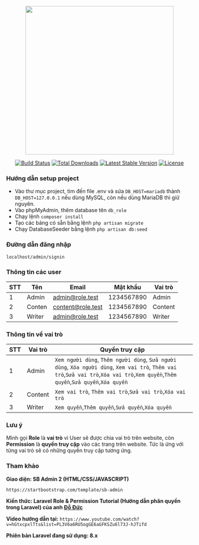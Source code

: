 ﻿<p align="center"><a href="https://laravel.com" target="_blank"><img src="https://raw.githubusercontent.com/laravel/art/master/logo-lockup/5%20SVG/2%20CMYK/1%20Full%20Color/laravel-logolockup-cmyk-red.svg" width="400"></a></p>

<p align="center">
<a href="https://travis-ci.org/laravel/framework"><img src="https://travis-ci.org/laravel/framework.svg" alt="Build Status"></a>
<a href="https://packagist.org/packages/laravel/framework"><img src="https://img.shields.io/packagist/dt/laravel/framework" alt="Total Downloads"></a>
<a href="https://packagist.org/packages/laravel/framework"><img src="https://img.shields.io/packagist/v/laravel/framework" alt="Latest Stable Version"></a>
<a href="https://packagist.org/packages/laravel/framework"><img src="https://img.shields.io/packagist/l/laravel/framework" alt="License"></a>
</p>


### Hướng dẫn setup project
 -  Vào thư mục project, tìm đến file .env và sửa `DB_HOST=mariadb`  thành `DB_HOST=127.0.0.1` nếu dùng MySQL, còn nếu dùng MariaDB thì giữ nguyên.
  -  Vào phpMyAdmin, thêm database tên `db_role`
  - Chạy lệnh `composer install`
  - Tạo các bảng có sẵn bằng lệnh `php artisan migrate`
  - Chạy DatabaseSeeder bằng lệnh `php artisan db:seed`
 ### Đường dẫn đăng nhập
 ```
localhost/admin/signin
```

### Thông tin các user
|STT  |Tên  |Email |Mật khẩu | Vai trò|
|--|--|--|--|--|
|1|Admin  |admin@role.test |1234567890| Admin|
|2|Conten  |content@role.test |1234567890| Content|
|3|Writer  |admin@role.test |1234567890| Writer|

### Thông tin về vai trò
|STT  |Vai trò  |Quyền truy cập |
|--|--|--|
|1|Admin  |`Xem người dùng`, `Thêm người dùng`, `Sửa người dùng`, `Xóa người dùng`,  `Xem vai trò`, `Thêm vai trò`,`Sửa vai trò`,`Xóa vai trò`,`Xem quyền`,`Thêm quyền`,`Sửa quyền`,`Xóa quyền`  |
|2|Content|`Xem vai trò`, `Thêm vai trò`,`Sửa vai trò`,`Xóa vai trò`|
|3| Writer |`Xem quyền`,`Thêm quyền`,`Sửa quyền`,`Xóa quyền`|

### Lưu ý
Mình gọi **Role** là **vai trò** vì User sẽ được chia vai trò trên website, còn **Permission**  là **quyền truy cập** vào các trang trên website. Tức là ứng với từng vai trò sẽ có những quyền truy cập tương ứng.

### Tham khảo
**Giao diện: SB Admin 2 (HTML/CSS/JAVASCRIPT)**

`https://startbootstrap.com/template/sb-admin`

**Kiến thức: Laravel Role & Permission Tutorial (Hướng dẫn phân quyền trong Laravel) của anh [Đỗ Đức](https://www.facebook.com/profile.php?id=100010416943572)**

**Video hướng dẫn tại:**
`https://www.youtube.com/watch?v=hGtxcpxlTts&list=PL3V6a6RU5ogGE6aGFKSZu6l73J-hJTifd`

**Phiên bản Laravel đang sử dụng: 8.x**
